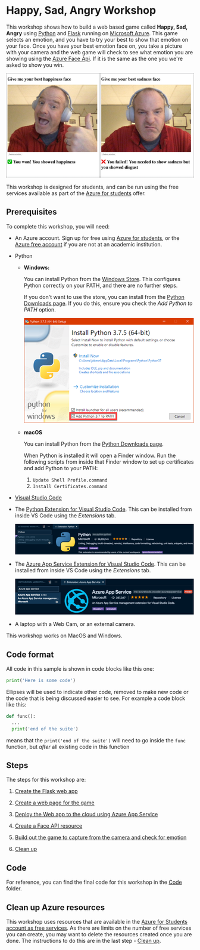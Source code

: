 # Happy, Sad, Angry Workshop

This workshop shows how to build a web based game called **Happy, Sad, Angry** using [Python](https://www.python.org) and [Flask](http://flask.pocoo.org) running on [Microsoft Azure](https://azure.microsoft.com/free/students/?WT.mc_id=happysadangry-github-jabenn). This game selects an emotion, and you have to try your best to show that emotion on your face. Once you have your best emotion face on, you take a picture with your camera and the web game will check to see what emotion you are showing using the [Azure Face Api](https://azure.microsoft.com/services/cognitive-services/face/?WT.mc_id=happysadangry-github-jabenn). If it is the same as the one you we're asked to show you win.

![The game results showing one game won, and one lost](./images/GameResults.png)

This workshop is designed for students, and can be run using the free services available as part of the [Azure for students](https://azure.microsoft.com/free/students/?WT.mc_id=happysadangry-github-jabenn) offer.

## Prerequisites

To complete this workshop, you will need:

* An Azure account. Sign up for free using [Azure for students](https://azure.microsoft.com/free/students/?WT.mc_id=happysadangry-github-jabenn), or the [Azure free account](https://azure.microsoft.com/free/?WT.mc_id=happysadangry-github-jabenn) if you are not at an academic institution.

* Python

  * **Windows:**

    You can install Python from the [Windows Store](https://www.microsoft.com/p/python-38/9mssztt1n39l?activetab=pivot:overviewtab). This configures Python correctly on your PATH, and there are no further steps.

    If you don't want to use the store, you can install from the [Python Downloads page](https://www.python.org/downloads/). If you do this, ensure you check the *Add Python to PATH* option.

    ![The python installer dialog highlighting the Add Python 3.8 to PATH option](./images/PythonInstaller.png)

  * **macOS**
  
    You can install Python from the [Python Downloads page](https://www.python.org/downloads/).

    When Python is installed it will open a Finder window. Run the following scripts from inside that Finder window to set up certificates and add Python to your PATH:

    1. `Update Shell Profile.command`
    1. `Install Certificates.command`

* [Visual Studio Code](https://code.visualstudio.com/?WT.mc_id=happysadangry-github-jabenn)

* The [Python Extension for Visual Studio Code](https://marketplace.visualstudio.com/itemdetails?itemName=ms-python.python&WT.mc_id=happysadangry-github-jabenn). This can be installed from inside VS Code using the *Extensions* tab.
  
  ![The Python extension in Visual Studio Code](./images/PythonExtension.png)

* The [Azure App Service Extension for Visual Studio Code](https://marketplace.visualstudio.com/itemdetails?itemName=ms-azuretools.vscode-azureappservice&WT.mc_id=happysadangry-github-jabenn). This can be installed from inside VS Code using the *Extensions* tab.
  
  ![The Azure App Service extension in Visual Studio Code](./images/AppServiceExtension.png)

* A laptop with a Web Cam, or an external camera.

This workshop works on MacOS and Windows.

## Code format

All code in this sample is shown in code blocks like this one:

```python
print('Here is some code')
```

Ellipses will be used to indicate other code, removed to make new code or the code that is being discussed easier to see. For example a code block like this:

```python
def func():
  ...
  print('end of the suite')
```

means that the `print('end of the suite')` will need to go inside the `func` function, but *after* all existing code in this function

## Steps

The steps for this workshop are:

1. [Create the Flask web app](./steps/CreateAFlaskWebApp.md)
1. [Create a web page for the game](./steps/CreateTheWebPage.md)

1. [Deploy the Web app to the cloud using Azure App Service](./steps/DeployTheWebAppToTheCloud.md)
1. [Create a Face API resource](./steps/CreateAFaceResource.md)
1. [Build out the game to capture from the camera and check for emotion](./steps/CheckTheEmotion.md)
1. [Clean up](./Steps/CleanUp.md)

## Code

For reference, you can find the final code for this workshop in the [Code](./code/) folder.

## Clean up Azure resources

This workshop uses resources that are available in the [Azure for Students account as free services](https://azure.microsoft.com/free/free-account-students-faq/?WT.mc_id=happysadangry-github-jabenn). As there are limits on the number of free services you can create, you may want to delete the resources created once you are done. The instructions to do this are in the last step - [Clean up](./steps/CleanUp.md).
